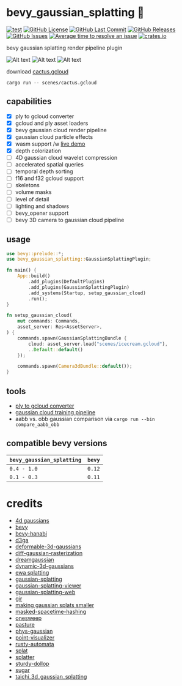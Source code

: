 # bevy_gaussian_splatting 🌌

[![test](https://github.com/mosure/bevy_gaussian_splatting/workflows/test/badge.svg)](https://github.com/Mosure/bevy_gaussian_splatting/actions?query=workflow%3Atest)
[![GitHub License](https://img.shields.io/github/license/mosure/bevy_gaussian_splatting)](https://raw.githubusercontent.com/mosure/bevy_gaussian_splatting/main/LICENSE)
[![GitHub Last Commit](https://img.shields.io/github/last-commit/mosure/bevy_gaussian_splatting)](https://github.com/mosure/bevy_gaussian_splatting)
[![GitHub Releases](https://img.shields.io/github/v/release/mosure/bevy_gaussian_splatting?include_prereleases&sort=semver)](https://github.com/mosure/bevy_gaussian_splatting/releases)
[![GitHub Issues](https://img.shields.io/github/issues/mosure/bevy_gaussian_splatting)](https://github.com/mosure/bevy_gaussian_splatting/issues)
[![Average time to resolve an issue](https://isitmaintained.com/badge/resolution/mosure/bevy_gaussian_splatting.svg)](http://isitmaintained.com/project/mosure/bevy_gaussian_splatting)
[![crates.io](https://img.shields.io/crates/v/bevy_gaussian_splatting.svg)](https://crates.io/crates/bevy_gaussian_splatting)

bevy gaussian splatting render pipeline plugin

![Alt text](docs/notferris.png)
![Alt text](docs/cactus.gif)
![Alt text](docs/bike.png)

download [cactus.gcloud](https://mitchell.mosure.me/cactus.gcloud)

`cargo run -- scenes/cactus.gcloud`

## capabilities

- [X] ply to gcloud converter
- [X] gcloud and ply asset loaders
- [X] bevy gaussian cloud render pipeline
- [X] gaussian cloud particle effects
- [X] wasm support /w [live demo](https://mosure.github.io/bevy_gaussian_splatting/index.html?arg1=cactus.gcloud)
- [X] depth colorization
- [ ] 4D gaussian cloud wavelet compression
- [ ] accelerated spatial queries
- [ ] temporal depth sorting
- [ ] f16 and f32 gcloud support
- [ ] skeletons
- [ ] volume masks
- [ ] level of detail
- [ ] lighting and shadows
- [ ] bevy_openxr support
- [ ] bevy 3D camera to gaussian cloud pipeline

## usage

```rust
use bevy::prelude::*;
use bevy_gaussian_splatting::GaussianSplattingPlugin;

fn main() {
    App::build()
        .add_plugins(DefaultPlugins)
        .add_plugins(GaussianSplattingPlugin)
        .add_systems(Startup, setup_gaussian_cloud)
        .run();
}

fn setup_gaussian_cloud(
    mut commands: Commands,
    asset_server: Res<AssetServer>,
) {
    commands.spawn(GaussianSplattingBundle {
        cloud: asset_server.load("scenes/icecream.gcloud"),
        ..Default::default()
    });

    commands.spawn(Camera3dBundle::default());
}
```

## tools

- [ply to gcloud converter](tools/README.md#ply-to-gcloud-converter)
- [gaussian cloud training pipeline](https://github.com/mosure/burn_gaussian_splatting)
- aabb vs. obb gaussian comparison via `cargo run --bin compare_aabb_obb`


## compatible bevy versions

| `bevy_gaussian_splatting` | `bevy` |
| :--                       | :--    |
| `0.4 - 1.0`               | `0.12` |
| `0.1 - 0.3`               | `0.11` |


# credits

- [4d gaussians](https://github.com/hustvl/4DGaussians)
- [bevy](https://github.com/bevyengine/bevy)
- [bevy-hanabi](https://github.com/djeedai/bevy_hanabi)
- [d3ga](https://zielon.github.io/d3ga/)
- [deformable-3d-gaussians](https://github.com/ingra14m/Deformable-3D-Gaussians)
- [diff-gaussian-rasterization](https://github.com/graphdeco-inria/diff-gaussian-rasterization)
- [dreamgaussian](https://github.com/dreamgaussian/dreamgaussian)
- [dynamic-3d-gaussians](https://github.com/JonathonLuiten/Dynamic3DGaussians)
- [ewa splatting](https://www.cs.umd.edu/~zwicker/publications/EWASplatting-TVCG02.pdf)
- [gaussian-splatting](https://github.com/graphdeco-inria/gaussian-splatting)
- [gaussian-splatting-viewer](https://github.com/limacv/GaussianSplattingViewer/tree/main)
- [gaussian-splatting-web](https://github.com/cvlab-epfl/gaussian-splatting-web)
- [gir](https://3dgir.github.io/)
- [making gaussian splats smaller](https://aras-p.info/blog/2023/09/13/Making-Gaussian-Splats-smaller/)
- [masked-spacetime-hashing](https://github.com/masked-spacetime-hashing/msth)
- [onesweep](https://arxiv.org/ftp/arxiv/papers/2206/2206.01784.pdf)
- [pasture](https://github.com/Mortano/pasture)
- [phys-gaussian](https://xpandora.github.io/PhysGaussian/)
- [point-visualizer](https://github.com/mosure/point-visualizer)
- [rusty-automata](https://github.com/mosure/rusty-automata)
- [splat](https://github.com/antimatter15/splat)
- [splatter](https://github.com/Lichtso/splatter)
- [sturdy-dollop](https://github.com/mosure/sturdy-dollop)
- [sugar](https://github.com/Anttwo/SuGaR)
- [taichi_3d_gaussian_splatting](https://github.com/wanmeihuali/taichi_3d_gaussian_splatting)

